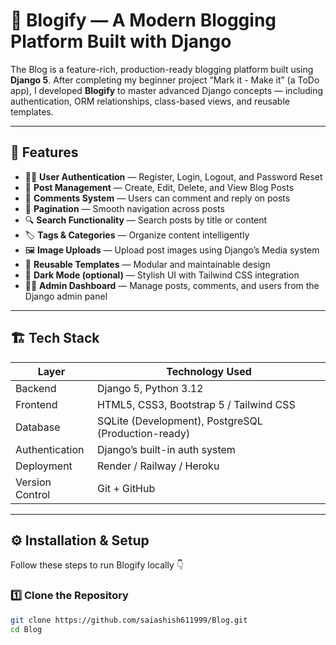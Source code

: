 # 📝 Blogify — A Modern Blogging Platform Built with Django

The Blog is a feature-rich, production-ready blogging platform built using **Django 5**.
After completing my beginner project “Mark it - Make it” (a ToDo app), I developed **Blogify** to master advanced Django concepts — including authentication, ORM relationships, class-based views, and reusable templates.

---

## 🚀 Features

- 🧑‍💻 **User Authentication** — Register, Login, Logout, and Password Reset
- 📰 **Post Management** — Create, Edit, Delete, and View Blog Posts
- 💬 **Comments System** — Users can comment and reply on posts
- 🧭 **Pagination** — Smooth navigation across posts
- 🔍 **Search Functionality** — Search posts by title or content
- 🏷️ **Tags & Categories** — Organize content intelligently
- 🖼️ **Image Uploads** — Upload post images using Django’s Media system
- 🧰 **Reusable Templates** — Modular and maintainable design
- 🌙 **Dark Mode (optional)** — Stylish UI with Tailwind CSS integration
- 🧑‍🏫 **Admin Dashboard** — Manage posts, comments, and users from the Django admin panel

---

## 🏗️ Tech Stack

| Layer           | Technology Used                                     |
| --------------- | --------------------------------------------------- |
| Backend         | Django 5, Python 3.12                               |
| Frontend        | HTML5, CSS3, Bootstrap 5 / Tailwind CSS             |
| Database        | SQLite (Development), PostgreSQL (Production-ready) |
| Authentication  | Django’s built-in auth system                       |
| Deployment      | Render / Railway / Heroku                           |
| Version Control | Git + GitHub                                        |

---

## ⚙️ Installation & Setup

Follow these steps to run Blogify locally 👇

### 1️⃣ Clone the Repository

```bash
git clone https://github.com/saiashish611999/Blog.git
cd Blog
```
